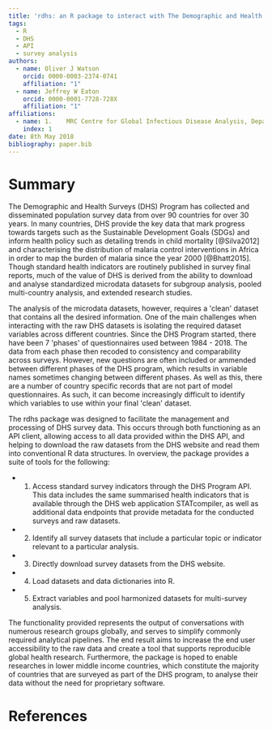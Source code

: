 ```yaml
---
title: 'rdhs: an R package to interact with The Demographic and Health Surveys (DHS) Program data sets'
tags:
  - R
  - DHS
  - API
  - survey analysis
authors:
  - name: Oliver J Watson
    orcid: 0000-0003-2374-0741
    affiliation: "1"
  - name: Jeffrey W Eaton
    orcid: 0000-0001-7728-728X
    affiliation: "1"
affiliations:
  - name: 1.	MRC Centre for Global Infectious Disease Analysis, Department of Infectious Disease Epidemiology, Imperial College London
    index: 1
date: 8th May 2018
bibliography: paper.bib
---
```


# Summary

The Demographic and Health Surveys (DHS) Program has collected and disseminated population survey data from over 90 countries for over 30 years. In many countries, DHS provide the key data that mark progress towards targets such as the Sustainable Development Goals (SDGs) and inform health policy such as detailing trends in child mortality [@Silva2012] and characterising the distribution of malaria control interventions in Africa in order to map the burden of malaria since the year 2000 [@Bhatt2015]. Though standard health indicators are routinely published in survey final reports, much of the value of DHS is derived from the ability to download and analyse standardized microdata datasets for subgroup analysis, pooled multi-country analysis, and extended research studies. 

The analysis of the microdata datasets, however, requires a 'clean' dataset that contains all the desired information. One of the main challenges when interacting with the raw DHS datasets is isolating the required dataset variables across different countries. Since the DHS Program started, there have been 7 'phases' of questionnaires used between 1984 - 2018. The data from each phase then recoded to consistency and comparability across surveys. However, new questions are often included or ammended between different phases of the DHS program, which results in variable names sometimes changing between different phases. As well as this, there are a number of country specific records that are not part of model questionnaires. As such, it can become increasingly difficult to identify which variables to use within your final 'clean' dataset. 

The rdhs package was designed to facilitate the management and processing of DHS survey data. This occurs through both functioning as an API client, allowing access to all data provided within the DHS API, and helping to download the raw datasets from the DHS website and read them into conventional R data structures. In overview, the package provides a suite of tools for the following:

 + 1. Access standard survey indicators through the DHS Program API. This data includes the same summarised health indicators that is available through the DHS web application STATcompiler, as well as additional data endpoints that provide metadata for the conducted surveys and raw datasets.  
 + 2. Identify all survey datasets that include a particular topic or indicator relevant to a particular analysis. 
 + 3. Directly download survey datasets from the DHS website. 
 + 4. Load datasets and data dictionaries into R.
 + 5. Extract variables and pool harmonized datasets for multi-survey analysis. 

The functionality provided represents the output of conversations with numerous research groups globally, and serves to simplify commonly required analytical pipelines. The end result aims to increase the end user accessibility to the raw data and create a tool that supports reproducible global health research. Furthermore, the package is hoped to enable researches in lower middle income countries, which constitute the majority of countries that are surveyed as part of the DHS program, to analyse their data without the need for proprietary software. 


# References
